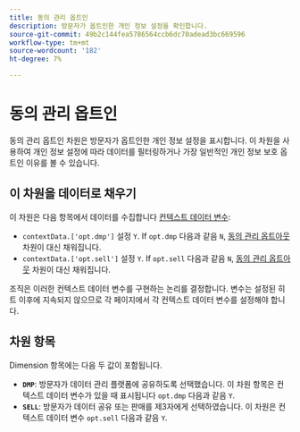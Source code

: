 ```yaml
---
title: 동의 관리 옵트인
description: 방문자가 옵트인한 개인 정보 설정을 확인합니다.
source-git-commit: 49b2c144fea5786564ccb6dc70adead3bc669596
workflow-type: tm+mt
source-wordcount: '182'
ht-degree: 7%

---
```


# 동의 관리 옵트인

동의 관리 옵트인 차원은 방문자가 옵트인한 개인 정보 설정을 표시합니다. 이 차원을 사용하여 개인 정보 설정에 따라 데이터를 필터링하거나 가장 일반적인 개인 정보 보호 옵트인 이유를 볼 수 있습니다.

## 이 차원을 데이터로 채우기

이 차원은 다음 항목에서 데이터를 수집합니다 [컨텍스트 데이터 변수](/help/implement/vars/page-vars/contextdata.md):

* `contextData.['opt.dmp']` 설정 `Y`. If `opt.dmp` 다음과 같음 `N`, [동의 관리 옵트아웃](cm-opt-out.md) 차원이 대신 채워집니다.
* `contextData.['opt.sell']` 설정 `Y`. If `opt.sell` 다음과 같음 `N`, [동의 관리 옵트아웃](cm-opt-out.md) 차원이 대신 채워집니다.

조직은 이러한 컨텍스트 데이터 변수를 구현하는 논리를 결정합니다. 변수는 설정된 히트 이후에 지속되지 않으므로 각 페이지에서 각 컨텍스트 데이터 변수를 설정해야 합니다.

## 차원 항목

Dimension 항목에는 다음 두 값이 포함됩니다.

* **`DMP`**: 방문자가 데이터 관리 플랫폼에 공유하도록 선택했습니다. 이 차원 항목은 컨텍스트 데이터 변수가 있을 때 표시됩니다 `opt.dmp` 다음과 같음 `Y`.
* **`SELL`**: 방문자가 데이터 공유 또는 판매를 제3자에게 선택하였습니다. 이 차원은 컨텍스트 데이터 변수 `opt.sell` 다음과 같음 `Y`.

